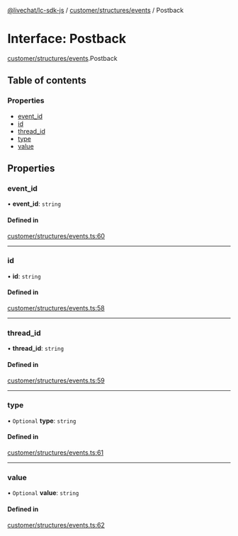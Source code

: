 [@livechat/lc-sdk-js](../README.md) / [customer/structures/events](../modules/customer_structures_events.md) / Postback

# Interface: Postback

[customer/structures/events](../modules/customer_structures_events.md).Postback

## Table of contents

### Properties

- [event\_id](customer_structures_events.Postback.md#event_id)
- [id](customer_structures_events.Postback.md#id)
- [thread\_id](customer_structures_events.Postback.md#thread_id)
- [type](customer_structures_events.Postback.md#type)
- [value](customer_structures_events.Postback.md#value)

## Properties

### event\_id

• **event\_id**: `string`

#### Defined in

[customer/structures/events.ts:60](https://github.com/livechat/lc-sdk-js/blob/125a327/src/customer/structures/events.ts#L60)

___

### id

• **id**: `string`

#### Defined in

[customer/structures/events.ts:58](https://github.com/livechat/lc-sdk-js/blob/125a327/src/customer/structures/events.ts#L58)

___

### thread\_id

• **thread\_id**: `string`

#### Defined in

[customer/structures/events.ts:59](https://github.com/livechat/lc-sdk-js/blob/125a327/src/customer/structures/events.ts#L59)

___

### type

• `Optional` **type**: `string`

#### Defined in

[customer/structures/events.ts:61](https://github.com/livechat/lc-sdk-js/blob/125a327/src/customer/structures/events.ts#L61)

___

### value

• `Optional` **value**: `string`

#### Defined in

[customer/structures/events.ts:62](https://github.com/livechat/lc-sdk-js/blob/125a327/src/customer/structures/events.ts#L62)
